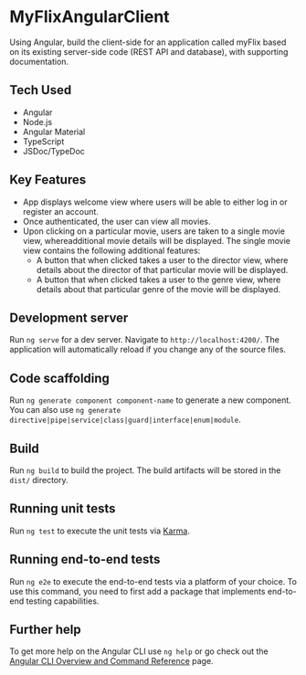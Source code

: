 # MyFlixAngularClient

Using Angular, build the client-side for an application called myFlix based on its existing server-side code (REST API and database), with supporting documentation.

## Tech Used
- Angular
- Node.js
- Angular Material
- TypeScript
- JSDoc/TypeDoc

## Key Features
- App displays welcome view where users will be able to either log in or register an account.
- Once authenticated, the user can view all movies.
- Upon clicking on a particular movie, users are taken to a single movie view, whereadditional movie details will be displayed. The single movie view contains the following additional features:
    - A button that when clicked takes a user to the ​director view,​ where details about the director of that particular movie will be displayed.
    - A button that when clicked takes a user to the ​genre view,​ where details about that particular genre of the movie will be displayed.

## Development server

Run `ng serve` for a dev server. Navigate to `http://localhost:4200/`. The application will automatically reload if you change any of the source files.

## Code scaffolding

Run `ng generate component component-name` to generate a new component. You can also use `ng generate directive|pipe|service|class|guard|interface|enum|module`.

## Build

Run `ng build` to build the project. The build artifacts will be stored in the `dist/` directory.

## Running unit tests

Run `ng test` to execute the unit tests via [Karma](https://karma-runner.github.io).

## Running end-to-end tests

Run `ng e2e` to execute the end-to-end tests via a platform of your choice. To use this command, you need to first add a package that implements end-to-end testing capabilities.

## Further help

To get more help on the Angular CLI use `ng help` or go check out the [Angular CLI Overview and Command Reference](https://angular.io/cli) page.
